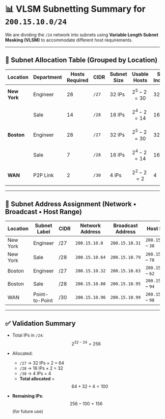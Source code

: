 # 📊 VLSM Subnetting Summary for `200.15.10.0/24`

We are dividing the `/24` network into subnets using **Variable Length Subnet Masking (VLSM)** to accommodate different host requirements.

---

## 📐 Subnet Allocation Table (Grouped by Location)

| Location   | Department | Hosts Required | CIDR   | Subnet Size | Usable Hosts           | Subnet Increment |
|------------|------------|----------------|--------|-------------|-------------------------|------------------|
| **New York** | Engineer   | 28             | `/27`  | 32 IPs      | $$2^5 - 2 = 30$$       | 32               |
|            | Sale       | 14             | `/28`  | 16 IPs      | $$2^4 - 2 = 14$$       | 16               |
| **Boston**   | Engineer   | 28             | `/27`  | 32 IPs      | $$2^5 - 2 = 30$$       | 32               |
|            | Sale       | 7              | `/28`  | 16 IPs      | $$2^4 - 2 = 14$$       | 16               |
| **WAN**       | P2P Link   | 2              | `/30`  | 4 IPs       | $$2^2 - 2 = 2$$        | 4                |

---

## 🧮 Subnet Address Assignment (Network • Broadcast • Host Range)

| Location   | Subnet Label     | CIDR  | Network Address   | Broadcast Address | Host Range              |
|------------|------------------|-------|-------------------|--------------------|--------------------------|
| New York   | Engineer          | /27   | `200.15.10.0`     | `200.15.10.31`     | `200.15.10.1` – `30`     |
| New York   | Sale              | /28   | `200.15.10.64`    | `200.15.10.79`     | `200.15.10.65` – `78`    |
| Boston     | Engineer          | /27   | `200.15.10.32`    | `200.15.10.63`     | `200.15.10.33` – `62`    |
| Boston     | Sale              | /28   | `200.15.10.80`    | `200.15.10.95`     | `200.15.10.81` – `94`    |
| WAN        | Point-to-Point    | /30   | `200.15.10.96`    | `200.15.10.99`     | `200.15.10.97` – `98`    |

---

## ✅ Validation Summary

- Total IPs in `/24`:  
  $$2^{32 - 24} = 256$$

- Allocated:  
  - `/27` → 32 IPs × 2 = 64  
  - `/28` → 16 IPs × 2 = 32  
  - `/30` → 4 IPs = 4  
  - **Total allocated** =  
    $$64 + 32 + 4 = 100$$

- **Remaining IPs**:  
  $$256 - 100 = 156$$ (for future use)
